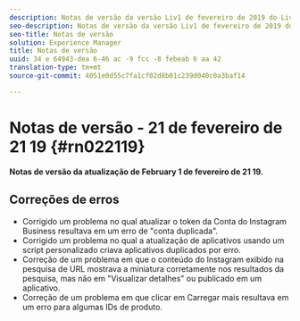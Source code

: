 ```yaml
---
description: Notas de versão da versão Liv1 de fevereiro de 2019 do Livefyre.
seo-description: Notas de versão da versão Liv1 de fevereiro de 2019 do Livefyre.
seo-title: Notas de versão
solution: Experience Manager
title: Notas de versão
uuid: 34 e 64943-dea 6-46 ac -9 fcc -8 febeab 6 aa 42
translation-type: tm+mt
source-git-commit: 4051e0d55c7fa1cf02d8b01c239d040c0a3baf14

---
```



# Notas de versão - 21 de fevereiro de 21 19 {#rn022119}

**Notas de versão da atualização de February 1 de fevereiro de 21 19.**


## Correções de erros

* Corrigido um problema no qual atualizar o token da Conta do Instagram Business resultava em um erro de &quot;conta duplicada&quot;.
* Corrigido um problema no qual a atualização de aplicativos usando um script personalizado criava aplicativos duplicados por erro.
* Correção de um problema em que o conteúdo do Instagram exibido na pesquisa de URL mostrava a miniatura corretamente nos resultados da pesquisa, mas não em &quot;Visualizar detalhes&quot; ou publicado em um aplicativo.
* Correção de um problema em que clicar em Carregar mais resultava em um erro para algumas IDs de produto.